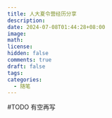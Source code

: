 ```yaml
---
title: 人大夏令营经历分享
description: 
date: 2024-07-08T01:44:28+08:00
image: 
math: 
license: 
hidden: false
comments: true
draft: false
tags: 
categories:
  - 随笔
---
```


#TODO 
有空再写